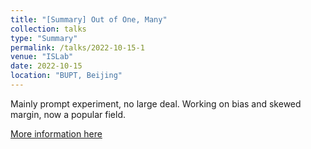 ```yaml
---
title: "[Summary] Out of One, Many"
collection: talks
type: "Summary"
permalink: /talks/2022-10-15-1
venue: "ISLab"
date: 2022-10-15
location: "BUPT, Beijing"
---
```

Mainly prompt experiment, no large deal. Working on bias and skewed margin, now a popular field.

[More information here](https://www.yuque.com/liujiarun-kfs4n/blblwd/hgbuxl?singleDoc)

